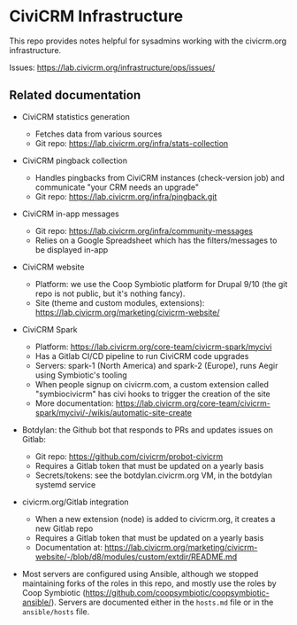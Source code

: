 # CiviCRM Infrastructure

This repo provides notes helpful for sysadmins working with the civicrm.org
infrastructure.

Issues: https://lab.civicrm.org/infrastructure/ops/issues/

## Related documentation

* CiviCRM statistics generation
  * Fetches data from various sources
  * Git repo: https://lab.civicrm.org/infra/stats-collection

* CiviCRM pingback collection
  * Handles pingbacks from CiviCRM instances (check-version job) and communicate "your CRM needs an upgrade"
  * Git repo: https://lab.civicrm.org/infra/pingback.git

* CiviCRM in-app messages
  * Git repo: https://lab.civicrm.org/infra/community-messages
  * Relies on a Google Spreadsheet which has the filters/messages to be displayed in-app

* CiviCRM website
  * Platform: we use the Coop Symbiotic platform for Drupal 9/10 (the git repo
    is not public, but it's nothing fancy).
  * Site (theme and custom modules, extensions): https://lab.civicrm.org/marketing/civicrm-website/

* CiviCRM Spark
  * Platform: https://lab.civicrm.org/core-team/civicrm-spark/mycivi
  * Has a Gitlab CI/CD pipeline to run CiviCRM code upgrades
  * Servers: spark-1 (North America) and spark-2 (Europe), runs Aegir using Symbiotic's tooling
  * When people signup on civicrm.com, a custom extension called "symbiocivicrm" has civi hooks to trigger the creation of the site
  * More documentation: https://lab.civicrm.org/core-team/civicrm-spark/mycivi/-/wikis/automatic-site-create

* Botdylan: the Github bot that responds to PRs and updates issues on Gitlab:
  * Git repo: https://github.com/civicrm/probot-civicrm
  * Requires a Gitlab token that must be updated on a yearly basis
  * Secrets/tokens: see the botdylan.civicrm.org VM, in the botdylan systemd service

* civicrm.org/Gitlab integration
  * When a new extension (node) is added to civicrm.org, it creates a new Gitlab repo
  * Requires a Gitlab token that must be updated on a yearly basis
  * Documentation at: https://lab.civicrm.org/marketing/civicrm-website/-/blob/d8/modules/custom/extdir/README.md

* Most servers are configured using Ansible, although we stopped maintaining
  forks of the roles in this repo, and mostly use the roles by Coop Symbiotic
  (https://github.com/coopsymbiotic/coopsymbiotic-ansible/). Servers are documented
  either in the `hosts.md` file or in the `ansible/hosts` file.
